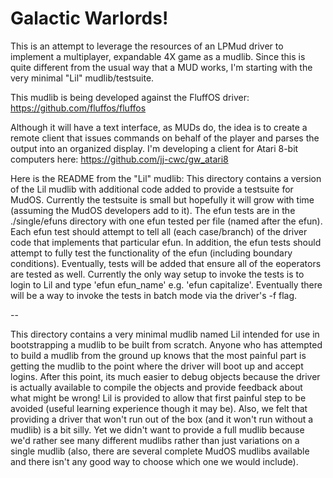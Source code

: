 # Galactic Warlords!

This is an attempt to leverage the resources of an LPMud driver to implement a multiplayer, expandable 4X game as a mudlib.
Since this is quite different from the usual way that a MUD works, I'm starting with the very minimal "Lil" mudlib/testsuite.

This mudlib is being developed against the FluffOS driver: https://github.com/fluffos/fluffos

Although it will have a text interface, as MUDs do, the idea is to create a remote client that issues commands on behalf of
the player and parses the output into an organized display. I'm developing a client for Atari 8-bit computers here: 
https://github.com/jj-cwc/gw_atari8

Here is the README from the "Lil" mudlib:
This directory contains a version of the Lil mudlib with additional code
added to provide a testsuite for MudOS.  Currently the testsuite is small
but hopefully it will grow with time (assuming the MudOS developers add
to it).  The efun tests are in the ./single/efuns directory with one efun
tested per file (named after the efun).  Each efun test should attempt to tell
all (each case/branch) of the driver code that implements that particular
efun.  In addition, the efun tests should attempt to fully test the
functionality of the efun (including boundary conditions).  Eventually,
tests will be added that ensure all of the eoperators are tested as well.
Currently the only way setup to invoke the tests is to login to Lil
and type 'efun efun_name' e.g. 'efun capitalize'.  Eventually there will
be a way to invoke the tests in batch mode via the driver's -f flag.

--

This directory contains a very minimal mudlib named Lil intended for use in
bootstrapping a mudlib to be built from scratch.  Anyone who has attempted
to build a mudlib from the ground up knows that the most painful part is
getting the mudlib to the point where the driver will boot up and accept
logins.  After this point, its much easier to debug objects because the
driver is actually available to compile the objects and provide feedback
about what might be wrong!  Lil is provided to allow that first painful
step to be avoided (useful learning experience though it may be).  Also,
we felt that providing a driver that won't run out of the box (and it won't
run without a mudlib) is a bit silly.  Yet we didn't want to provide a full
mudlib because we'd rather see many different mudlibs rather than just
variations on a single mudlib (also, there are several complete
MudOS mudlibs available and there isn't any good way to choose which
one we would include).
  
